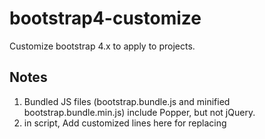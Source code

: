 # bootstrap4-customize

Customize bootstrap 4.x to apply to projects.

## Notes
1. Bundled JS files (bootstrap.bundle.js and minified bootstrap.bundle.min.js) include Popper, but not jQuery.
2. in script, Add customized lines here for replacing
